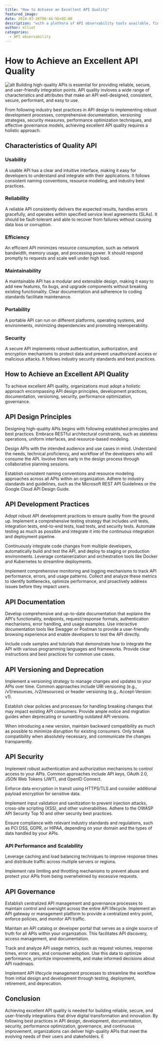 ```yaml
---
title: "How to Achieve an Excellent API Quality"
featured_image:
date: 2024-03-26T06:44:56+02:00
description: "with a plethora of API observability tools available, finding the right one can feel like navigating a labyrinth."
author: elliot
categories:
  - API observability
---
```


# How to Achieve an Excellent API Quality

![alt](./api-quality.webp)
Building high-quality APIs is essential for providing reliable, secure, and user-friendly integration points. API quality invloves a wide range of characteristics and attributes that make an API well-designed, consistent, secure, performant, and easy to use.

From following industry best practices in API design to implementing robust development processes, comprehensive documentation, versioning strategies, security measures, performance optimization techniques, and effective governance models, achieving excellent API quality requires a holistic approach.

## Characteristics of Quality API

### Usability

A usable API has a clear and intuitive interface, making it easy for developers to understand and integrate with their applications. It follows consistent naming conventions, resource modeling, and industry best practices.

### Reliability

A reliable API consistently delivers the expected results, handles errors gracefully, and operates within specified service level agreements (SLAs). It should be fault-tolerant and able to recover from failures without causing data loss or corruption.

### Efficiency

An efficient API minimizes resource consumption, such as network bandwidth, memory usage, and processing power. It should respond promptly to requests and scale well under high load.

### Maintainability

A maintainable API has a modular and extensible design, making it easy to add new features, fix bugs, and upgrade components without breaking existing functionality. Clear documentation and adherence to coding standards facilitate maintenance.

### Portability

A portable API can run on different platforms, operating systems, and environments, minimizing dependencies and promoting interoperability.

### Security

A secure API implements robust authentication, authorization, and encryption mechanisms to protect data and prevent unauthorized access or malicious attacks. It follows industry security standards and best practices.

## How to Achieve an Excellent API Quality

To achieve excellent API quality, organizations must adopt a holistic approach encompassing API design principles, development practices, documentation, versioning, security, performance optimization, governance.

## API Design Principles

Designing high-quality APIs begins with following established principles and best practices. Embrace RESTful architectural constraints, such as stateless operations, uniform interfaces, and resource-based modeling.

Design APIs with the intended audience and use cases in mind. Understand the needs, technical proficiency, and workflow of the developers who will consume the API. Involve them early in the design process through collaborative planning sessions.

Establish consistent naming conventions and resource modeling approaches across all APIs within an organization. Adhere to industry standards and guidelines, such as the Microsoft REST API Guidelines or the Google Cloud API Design Guide.

## API Development Practices

Adopt robust API development practices to ensure quality from the ground up. Implement a comprehensive testing strategy that includes unit tests, integration tests, end-to-end tests, load tests, and security tests. Automate testing as much as possible and integrate it into the continuous integration and deployment pipeline.

Continuously integrate code changes from multiple developers, automatically build and test the API, and deploy to staging or production environments. Leverage containerization and orchestration tools like Docker and Kubernetes to streamline deployments.

Implement comprehensive monitoring and logging mechanisms to track API performance, errors, and usage patterns. Collect and analyze these metrics to identify bottlenecks, optimize performance, and proactively address issues before they impact users.

## API Documentation

Develop comprehensive and up-to-date documentation that explains the API's functionality, endpoints, request/response formats, authentication mechanisms, error handling, and usage examples. Use interactive documentation tools like Swagger or Postman to provide a user-friendly browsing experience and enable developers to test the API directly.

Include code samples and tutorials that demonstrate how to integrate the API with various programming languages and frameworks. Provide clear instructions and best practices for common use cases.

## API Versioning and Deprecation

Implement a versioning strategy to manage changes and updates to your APIs over time. Common approaches include URI versioning (e.g., /v1/resources, /v2/resources) or header versioning (e.g., Accept-Version: v1).

Establish clear policies and processes for handling breaking changes that may impact existing API consumers. Provide ample notice and migration guides when deprecating or sunsetting outdated API versions.

When introducing a new version, maintain backward compatibility as much as possible to minimize disruption for existing consumers. Only break compatibility when absolutely necessary, and communicate the changes transparently.

## API Security

Implement robust authentication and authorization mechanisms to control access to your APIs. Common approaches include API keys, OAuth 2.0, JSON Web Tokens (JWT), and OpenID Connect.

Enforce data encryption in transit using HTTPS/TLS and consider additional payload encryption for sensitive data.

Implement input validation and sanitization to prevent injection attacks, cross-site scripting (XSS), and other vulnerabilities. Adhere to the OWASP API Security Top 10 and other security best practices.

Ensure compliance with relevant industry standards and regulations, such as PCI DSS, GDPR, or HIPAA, depending on your domain and the types of data handled by your APIs.

### API Performance and Scalability

Leverage caching and load balancing techniques to improve response times and distribute traffic across multiple servers or regions.

Implement rate limiting and throttling mechanisms to prevent abuse and protect your APIs from being overwhelmed by excessive requests.

## API Governance

Establish centralized API management and governance processes to maintain control and oversight across the entire API lifecycle. Implement an API gateway or management platform to provide a centralized entry point, enforce policies, and monitor API traffic.

Maintain an API catalog or developer portal that serves as a single source of truth for all APIs within your organization. This facilitates API discovery, access management, and documentation.

Track and analyze API usage metrics, such as request volumes, response times, error rates, and consumer adoption. Use this data to optimize performance, prioritize improvements, and make informed decisions about API roadmaps.

Implement API lifecycle management processes to streamline the workflow from initial design and development through testing, deployment, retirement, and deprecation.

## Conclusion

Achieving excellent API quality is needed for building reliable, secure, and user-friendly integrations that drive digital transformation and innovation. By following best practices in API design, development, documentation, security, performance optimization, governance, and continuous improvement, organizations can deliver high-quality APIs that meet the evolving needs of their users and stakeholders. E
